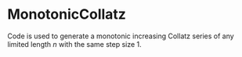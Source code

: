# MonotonicCollatz
Code  is used to generate a monotonic increasing Collatz series of any limited length $n$ with the same step size 1.
